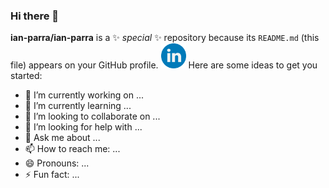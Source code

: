 ### Hi there 👋


**ian-parra/ian-parra** is a ✨ _special_ ✨ repository because its `README.md` (this file) appears on your GitHub profile.
<a href="https://www.linkedin.com/in/ian-parra-922077220/"><img src="https://github.com/codebugged/codebugged/blob/master/logos/linkedin.png" width="40" /></a>
Here are some ideas to get you started:

- 🔭 I’m currently working on ...
- 🌱 I’m currently learning ...
- 👯 I’m looking to collaborate on ...
- 🤔 I’m looking for help with ...
- 💬 Ask me about ...
- 📫 How to reach me: ...
- 😄 Pronouns: ...
- ⚡ Fun fact: ...

